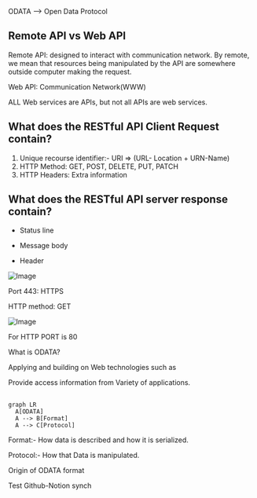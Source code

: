 



ODATA —> Open Data Protocol 







## Remote API vs Web API

Remote API: designed to interact with communication network. By remote, we mean that resources being manipulated by the API are somewhere outside computer making the request.



Web API: Communication Network(WWW)

ALL Web services are APIs, but not all APIs are web services.

## What does the RESTful API Client Request contain?

1. Unique recourse identifier:- URI ⇒ (URL- Location + URN-Name)
1. HTTP Method: GET, POST, DELETE, PUT, PATCH
1. HTTP Headers: Extra information


## What does the RESTful API server response contain?



- Status  line 


- Message body
-  Header


![Image](https://prod-files-secure.s3.us-west-2.amazonaws.com/957548da-634d-4c7f-b0aa-dd4d7a9da4c5/de3257b0-99da-4a97-9108-71d731170890/image.png?X-Amz-Algorithm=AWS4-HMAC-SHA256&X-Amz-Content-Sha256=UNSIGNED-PAYLOAD&X-Amz-Credential=ASIAZI2LB4662JUCTQ25%2F20251030%2Fus-west-2%2Fs3%2Faws4_request&X-Amz-Date=20251030T225437Z&X-Amz-Expires=3600&X-Amz-Security-Token=IQoJb3JpZ2luX2VjED4aCXVzLXdlc3QtMiJIMEYCIQDziH%2FeZxv6ytvZD4J5%2BI9RXI8GpVqo6Uoe2%2BrtQ1hI%2FwIhAMO2o9lAwXkAO3aq1Jn%2BDJbrFG0HXyalosUpmKhhsEH5KogECPf%2F%2F%2F%2F%2F%2F%2F%2F%2F%2FwEQABoMNjM3NDIzMTgzODA1Igz9cd0kTZWqdG5DODgq3AMUVhRua5Hdoaa6f2GoguwqMRa9yWvl6EaRA5esRBA8EyiKMNdZ6w09tdZx%2BFZhPAbzxfxKhzoTHSA9Be%2BIOcWBv7fCIyU4CNdWJ6oaq%2BEH32COQxSdAt3OnnhE80udS4ZJnvwB%2FaxnVaCnwugE0Oz%2BANoRebn4TkNQHX3gXtEAaLm%2FHmXPNJHmp9w5GacTWr3sbh1SHadrBZkcibTGBZUhaPeoQR34cfzirarg9ZP6PPd5KmuTw2r1wFDg65pyjQCP40Ln3Cj5gQyGYLw3vHO6y741TfKWsbL3%2FOj3nLa5f4VvA8R%2BwccVmy36pHDm7zaKRMUuaXDoeGQ%2F1sqIeCLSaBTiIP%2FM3DRTBk78d5eoAlNukoLRb%2BQUveQESLVPCf1mr2AfGFAvmJZI7UPh3axWMNwNoJA%2F7nAX0NvYTvwdJA9od0by69amLS%2FJP63nLbB82R2z1AEz6k1xoOWLaI9NryjNriqu5O1RH4nhoUJ90wWrlXQKK7RmsGh2e2LfimfXAtFV0it2GGGxuuwrYO31snwluYLGJxiLy1uP8OhYJ4YFvJZqE3mU0%2FZOgq84SBOc7cnl5KWBv6%2BLbGrXObMe0p97r0jEqdvsvKRfQCTRb2rmp2IK7C72tMGXyTCyxo%2FIBjqkAXVM7Frbo4Y8GSe3nsWuUoOHg%2FrdoYjgJ8F1VN8xLV1zgvJQR1XHf09TyPzLapVqufcZ3JZ%2BXne%2FgTlbPK7Tj3k3%2FobXVE6pg0j9izhLxD6R0DN4BeTVW%2BhRfqOmvxW1Gqe8gpzuBHFzuFgMsyFqYCG9qW2rxrmJQBUz7pvcZkFRcdqgCI64F4CJLF9TI%2B73YxfHZUr%2F9IsPszhXmOyJ%2FB5nh8q9&X-Amz-Signature=be5e29c7a06fdb42ef53ee260b4dcba1a9e91467607df120f32e7153cafe0687&X-Amz-SignedHeaders=host&x-amz-checksum-mode=ENABLED&x-id=GetObject)



Port 443: HTTPS

HTTP method: GET



![Image](https://prod-files-secure.s3.us-west-2.amazonaws.com/957548da-634d-4c7f-b0aa-dd4d7a9da4c5/dc56f68d-8daf-4b31-bc04-5bd2547ffac9/image.png?X-Amz-Algorithm=AWS4-HMAC-SHA256&X-Amz-Content-Sha256=UNSIGNED-PAYLOAD&X-Amz-Credential=ASIAZI2LB4662JUCTQ25%2F20251030%2Fus-west-2%2Fs3%2Faws4_request&X-Amz-Date=20251030T225438Z&X-Amz-Expires=3600&X-Amz-Security-Token=IQoJb3JpZ2luX2VjED4aCXVzLXdlc3QtMiJIMEYCIQDziH%2FeZxv6ytvZD4J5%2BI9RXI8GpVqo6Uoe2%2BrtQ1hI%2FwIhAMO2o9lAwXkAO3aq1Jn%2BDJbrFG0HXyalosUpmKhhsEH5KogECPf%2F%2F%2F%2F%2F%2F%2F%2F%2F%2FwEQABoMNjM3NDIzMTgzODA1Igz9cd0kTZWqdG5DODgq3AMUVhRua5Hdoaa6f2GoguwqMRa9yWvl6EaRA5esRBA8EyiKMNdZ6w09tdZx%2BFZhPAbzxfxKhzoTHSA9Be%2BIOcWBv7fCIyU4CNdWJ6oaq%2BEH32COQxSdAt3OnnhE80udS4ZJnvwB%2FaxnVaCnwugE0Oz%2BANoRebn4TkNQHX3gXtEAaLm%2FHmXPNJHmp9w5GacTWr3sbh1SHadrBZkcibTGBZUhaPeoQR34cfzirarg9ZP6PPd5KmuTw2r1wFDg65pyjQCP40Ln3Cj5gQyGYLw3vHO6y741TfKWsbL3%2FOj3nLa5f4VvA8R%2BwccVmy36pHDm7zaKRMUuaXDoeGQ%2F1sqIeCLSaBTiIP%2FM3DRTBk78d5eoAlNukoLRb%2BQUveQESLVPCf1mr2AfGFAvmJZI7UPh3axWMNwNoJA%2F7nAX0NvYTvwdJA9od0by69amLS%2FJP63nLbB82R2z1AEz6k1xoOWLaI9NryjNriqu5O1RH4nhoUJ90wWrlXQKK7RmsGh2e2LfimfXAtFV0it2GGGxuuwrYO31snwluYLGJxiLy1uP8OhYJ4YFvJZqE3mU0%2FZOgq84SBOc7cnl5KWBv6%2BLbGrXObMe0p97r0jEqdvsvKRfQCTRb2rmp2IK7C72tMGXyTCyxo%2FIBjqkAXVM7Frbo4Y8GSe3nsWuUoOHg%2FrdoYjgJ8F1VN8xLV1zgvJQR1XHf09TyPzLapVqufcZ3JZ%2BXne%2FgTlbPK7Tj3k3%2FobXVE6pg0j9izhLxD6R0DN4BeTVW%2BhRfqOmvxW1Gqe8gpzuBHFzuFgMsyFqYCG9qW2rxrmJQBUz7pvcZkFRcdqgCI64F4CJLF9TI%2B73YxfHZUr%2F9IsPszhXmOyJ%2FB5nh8q9&X-Amz-Signature=5c6a4c69f8f00c9409725a0ae3a128b94729abde107820ecbea0bf040393c53e&X-Amz-SignedHeaders=host&x-amz-checksum-mode=ENABLED&x-id=GetObject)





For HTTP PORT is 80



What is ODATA?

Applying and building on Web technologies such as



Provide access information from Variety of applications.



## 

```mermaid
graph LR
  A[ODATA]
  A --> B[Format]
  A --> C[Protocol]
```

Format:- How data is described and how it is serialized.

Protocol:- How that Data is manipulated.



Origin of ODATA format





Test Github-Notion synch



